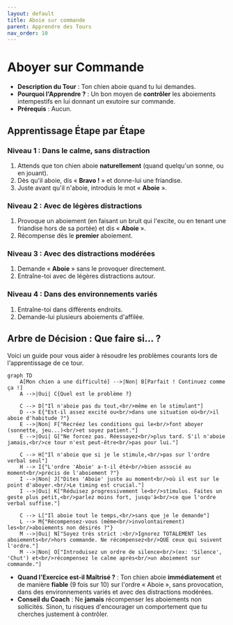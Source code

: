 ```yaml
---
layout: default
title: Aboie sur commande
parent: Apprendre des Tours
nav_order: 10
---
```


# Aboyer sur Commande

- **Description du Tour** : Ton chien aboie quand tu lui demandes.
- **Pourquoi l'Apprendre ?** : Un bon moyen de **contrôler** les aboiements intempestifs en lui donnant un exutoire sur commande.
- **Prérequis** : Aucun.

## Apprentissage Étape par Étape

### Niveau 1 : Dans le calme, sans distraction

1.  Attends que ton chien aboie **naturellement** (quand quelqu'un sonne, ou en jouant).
2.  Dès qu'il aboie, dis « **Bravo !** » et donne-lui une friandise.
3.  Juste avant qu'il n'aboie, introduis le mot « **Aboie** ».

### Niveau 2 : Avec de légères distractions

1.  Provoque un aboiement (en faisant un bruit qui l'excite, ou en tenant une friandise hors de sa portée) et dis « **Aboie** ».
2.  Récompense dès le **premier** aboiement.

### Niveau 3 : Avec des distractions modérées

1.  Demande « **Aboie** » sans le provoquer directement.
2.  Entraîne-toi avec de légères distractions autour.

### Niveau 4 : Dans des environnements variés

1.  Entraîne-toi dans différents endroits.
2.  Demande-lui plusieurs aboiements d'affilée.

## Arbre de Décision : Que faire si... ?

Voici un guide pour vous aider à résoudre les problèmes courants lors de l'apprentissage de ce tour.

```mermaid
graph TD
    A[Mon chien a une difficulté] -->|Non| B[Parfait ! Continuez comme ça !]
    A -->|Oui| C{Quel est le problème ?}

    C --> D["Il n'aboie pas du tout,<br/>même en le stimulant"]
    D --> E{"Est-il assez excité ou<br/>dans une situation où<br/>il aboie d'habitude ?"}
    E -->|Non| F["Recréez les conditions qui le<br/>font aboyer (sonnette, jeu...)<br/>et soyez patient."]
    E -->|Oui| G["Ne forcez pas. Réessayez<br/>plus tard. S'il n'aboie jamais,<br/>ce tour n'est peut-être<br/>pas pour lui."]

    C --> H["Il n'aboie que si je le stimule,<br/>pas sur l'ordre verbal seul"]
    H --> I{"L'ordre 'Aboie' a-t-il été<br/>bien associé au moment<br/>précis de l'aboiement ?"}
    I -->|Non| J["Dites 'Aboie' juste au moment<br/>où il est sur le point d'aboyer.<br/>Le timing est crucial."]
    I -->|Oui| K["Réduisez progressivement le<br/>stimulus. Faites un geste plus petit,<br/>parlez moins fort, jusqu'à<br/>ce que l'ordre verbal suffise."]

    C --> L["Il aboie tout le temps,<br/>sans que je le demande"]
    L --> M{"Récompensez-vous (même<br/>involontairement) les<br/>aboiements non désirés ?"}
    M -->|Oui| N["Soyez très strict :<br/>Ignorez TOTALEMENT les aboiements<br/>hors commande. Ne récompensez<br/>QUE ceux qui suivent l'ordre."]
    M -->|Non| O["Introduisez un ordre de silence<br/>(ex: 'Silence', 'Chut') et<br/>récompensez le calme après<br/>un aboiement sur commande."]
```

- **Quand l'Exercice est-il Maîtrisé ?** : Ton chien aboie **immédiatement** et de manière **fiable** (9 fois sur 10) sur l'ordre « Aboie », sans provocation, dans des environnements variés et avec des distractions modérées.
- **Conseil du Coach** : Ne **jamais** récompenser les aboiements non sollicités. Sinon, tu risques d'encourager un comportement que tu cherches justement à contrôler. 
